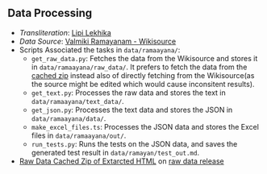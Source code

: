 
## Data Processing

- _Transliteration_: [Lipi Lekhika](https://app-lipilekhika.pages.dev/)
- _Data Source_: [Valmiki Ramayanam - Wikisource](https://sa.wikisource.org/wiki/रामायणम्)
- Scripts Associated the tasks in `data/ramaayana/`:
  - `get_raw_data.py`: Fetches the data from the Wikisource and stores it in `data/ramaayana/raw_data/`. It prefers to fetch the data from the [cached zip](https://github.com/shubhattin/valmiki_ramayanam/releases/download/raw_data/raw_data.7z) instead also of directly fetching from the Wikisource(as the source might be edited which would cause inconsitent results).
  - `get_text.py`: Processes the raw data and stores the text in `data/ramaayana/text_data/`.
  - `get_json.py`: Processes the text data and stores the JSON in `data/ramaayana/data/`.
  - `make_excel_files.ts`: Processes the JSON data and stores the Excel files in `data/ramaayana/out/`.
  - `run_tests.py`: Runs the tests on the JSON data, and saves the generated test result in `data/ramayan/test_out.md`.
- [Raw Data Cached Zip of Extarcted HTML](https://github.com/shubhattin/valmiki_ramayanam/releases/download/raw_data/raw_data.7z) on [raw data release](https://github.com/shubhattin/valmiki_ramayanam/releases/tag/raw_data)
